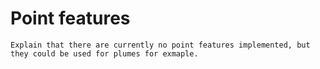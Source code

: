 Point features
=============================

```{note}
Explain that there are currently no point features implemented, but they could be used for plumes for exmaple.
```